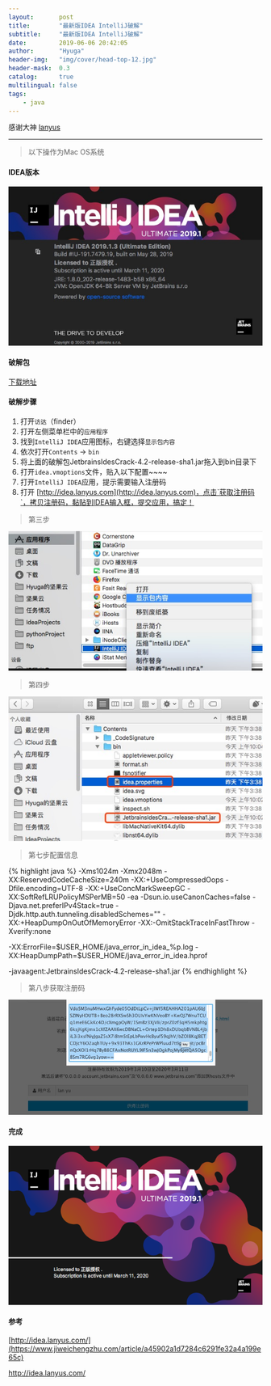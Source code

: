 ```yaml
---
layout:       post
title:        "最新版IDEA IntelliJ破解"
subtitle:     "最新版IDEA IntelliJ破解"
date:         2019-06-06 20:42:05
author:       "Hyuga"
header-img:   "img/cover/head-top-12.jpg"
header-mask:  0.3
catalog:      true
multilingual: false
tags:
    - java
---
```


感谢大神 [lanyus](http://idea.lanyus.com/)

---
> 以下操作为Mac OS系统

#### IDEA版本
![](../img/2019/2019-06/idea-pojie-1.png)

#### 破解包
[下载地址](https://pan.baidu.com/s/1dY9ebfQ8BsxwV3v8_Xuuug)

#### 破解步骤

1. 打开`访达`（finder）
2. 打开左侧菜单栏中的`应用程序`
3. 找到`IntelliJ IDEA`应用图标，右键选择`显示包内容`
4. 依次打开`Contents` -> `bin`
5. 将上面的破解包JetbrainsIdesCrack-4.2-release-sha1.jar拖入到bin目录下
6. 打开`idea.vmoptions`文件，贴入以下配置~~~~
7. 打开`IntelliJ IDEA`应用，提示需要输入注册码
8. 打开
  [http://idea.lanyus.com](http://idea.lanyus.com)，点击`获取注册码`，拷贝注册码，黏贴到IDEA输入框，提交应用，搞定！

> 第三步

![](../img/2019/2019-06/idea-pojie-3.png)

> 第四步

![](../img/2019/2019-06/idea-pojie-4.png)

> 第七步配置信息

{% highlight java %}
-Xms1024m
-Xmx2048m
-XX:ReservedCodeCacheSize=240m
-XX:+UseCompressedOops
-Dfile.encoding=UTF-8
-XX:+UseConcMarkSweepGC
-XX:SoftRefLRUPolicyMSPerMB=50
-ea
-Dsun.io.useCanonCaches=false
-Djava.net.preferIPv4Stack=true
-Djdk.http.auth.tunneling.disabledSchemes=""
-XX:+HeapDumpOnOutOfMemoryError
-XX:-OmitStackTraceInFastThrow
-Xverify:none

-XX:ErrorFile=$USER_HOME/java_error_in_idea_%p.log
-XX:HeapDumpPath=$USER_HOME/java_error_in_idea.hprof

-javaagent:JetbrainsIdesCrack-4.2-release-sha1.jar
{% endhighlight %}

> 第八步获取注册码

![](../img/2019/2019-06/idea-pojie-2.png)

#### 完成

![](../img/2019/2019-06/idea-pojie-5.png)

#### 参考

[http://idea.lanyus.com/](https://www.jiweichengzhu.com/article/a45902a1d7284c6291fe32a4a199e65c)

http://idea.lanyus.com/